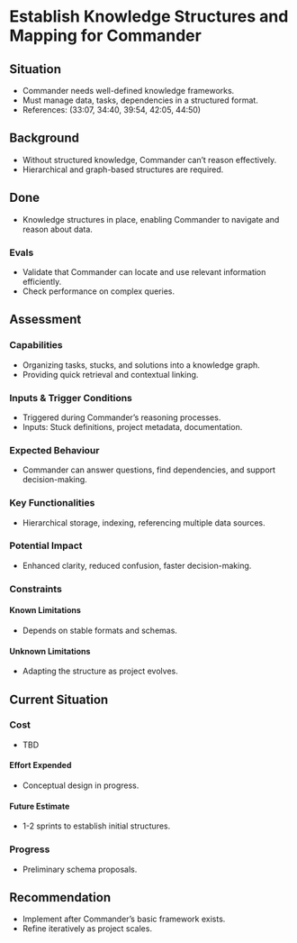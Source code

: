 # Establish Knowledge Structures and Mapping for Commander

## Situation

- Commander needs well-defined knowledge frameworks.
- Must manage data, tasks, dependencies in a structured format.
- References: (33:07, 34:40, 39:54, 42:05, 44:50)

## Background

- Without structured knowledge, Commander can’t reason effectively.
- Hierarchical and graph-based structures are required.

## Done

- Knowledge structures in place, enabling Commander to navigate and reason about
  data.

### Evals

- Validate that Commander can locate and use relevant information efficiently.
- Check performance on complex queries.

## Assessment

### Capabilities

- Organizing tasks, stucks, and solutions into a knowledge graph.
- Providing quick retrieval and contextual linking.

### Inputs & Trigger Conditions

- Triggered during Commander’s reasoning processes.
- Inputs: Stuck definitions, project metadata, documentation.

### Expected Behaviour

- Commander can answer questions, find dependencies, and support
  decision-making.

### Key Functionalities

- Hierarchical storage, indexing, referencing multiple data sources.

### Potential Impact

- Enhanced clarity, reduced confusion, faster decision-making.

### Constraints

#### Known Limitations

- Depends on stable formats and schemas.

#### Unknown Limitations

- Adapting the structure as project evolves.

## Current Situation

### Cost

- TBD

#### Effort Expended

- Conceptual design in progress.

#### Future Estimate

- 1-2 sprints to establish initial structures.

### Progress

- Preliminary schema proposals.

## Recommendation

- Implement after Commander’s basic framework exists.
- Refine iteratively as project scales.

